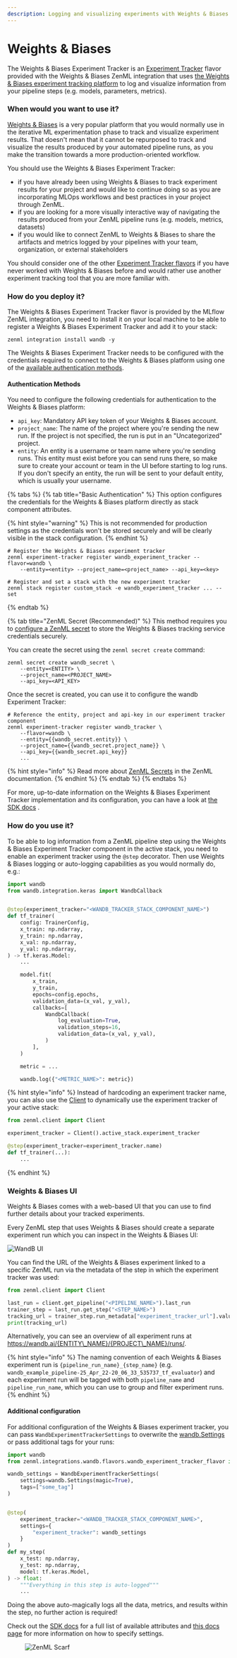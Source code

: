 ```yaml
---
description: Logging and visualizing experiments with Weights & Biases.
---
```


# Weights & Biases

The Weights & Biases Experiment Tracker is an [Experiment Tracker](./experiment-trackers.md) flavor provided with the Weights & Biases ZenML integration that uses [the Weights & Biases experiment tracking platform](https://wandb.ai/site/experiment-tracking) to log and visualize information from your pipeline steps (e.g. models, parameters, metrics).

### When would you want to use it?

[Weights & Biases](https://wandb.ai/site/experiment-tracking) is a very popular platform that you would normally use in the iterative ML experimentation phase to track and visualize experiment results. That doesn't mean that it cannot be repurposed to track and visualize the results produced by your automated pipeline runs, as you make the transition towards a more production-oriented workflow.

You should use the Weights & Biases Experiment Tracker:

* if you have already been using Weights & Biases to track experiment results for your project and would like to continue doing so as you are incorporating MLOps workflows and best practices in your project through ZenML.
* if you are looking for a more visually interactive way of navigating the results produced from your ZenML pipeline runs (e.g. models, metrics, datasets)
* if you would like to connect ZenML to Weights & Biases to share the artifacts and metrics logged by your pipelines with your team, organization, or external stakeholders

You should consider one of the other [Experiment Tracker flavors](./experiment-trackers.md#experiment-tracker-flavors) if you have never worked with Weights & Biases before and would rather use another experiment tracking tool that you are more familiar with.

### How do you deploy it?

The Weights & Biases Experiment Tracker flavor is provided by the MLflow ZenML integration, you need to install it on your local machine to be able to register a Weights & Biases Experiment Tracker and add it to your stack:

```shell
zenml integration install wandb -y
```

The Weights & Biases Experiment Tracker needs to be configured with the credentials required to connect to the Weights & Biases platform using one of the [available authentication methods](wandb.md#authentication-methods).

#### Authentication Methods

You need to configure the following credentials for authentication to the Weights & Biases platform:

* `api_key`: Mandatory API key token of your Weights & Biases account.
* `project_name`: The name of the project where you're sending the new run. If the project is not specified, the run is put in an "Uncategorized" project.
* `entity`: An entity is a username or team name where you're sending runs. This entity must exist before you can send runs there, so make sure to create your account or team in the UI before starting to log runs. If you don't specify an entity, the run will be sent to your default entity, which is usually your username.

{% tabs %}
{% tab title="Basic Authentication" %}
This option configures the credentials for the Weights & Biases platform directly as stack component attributes.

{% hint style="warning" %}
This is not recommended for production settings as the credentials won't be stored securely and will be clearly visible in the stack configuration.
{% endhint %}

```shell
# Register the Weights & Biases experiment tracker
zenml experiment-tracker register wandb_experiment_tracker --flavor=wandb \ 
    --entity=<entity> --project_name=<project_name> --api_key=<key>

# Register and set a stack with the new experiment tracker
zenml stack register custom_stack -e wandb_experiment_tracker ... --set
```
{% endtab %}

{% tab title="ZenML Secret (Recommended)" %}
This method requires you to [configure a ZenML secret](../../how-to/interact-with-secrets.md) to store the Weights & Biases tracking service credentials securely.

You can create the secret using the `zenml secret create` command:

```shell
zenml secret create wandb_secret \
    --entity=<ENTITY> \
    --project_name=<PROJECT_NAME>
    --api_key=<API_KEY>
```

Once the secret is created, you can use it to configure the wandb Experiment Tracker:

```shell
# Reference the entity, project and api-key in our experiment tracker component
zenml experiment-tracker register wandb_tracker \
    --flavor=wandb \
    --entity={{wandb_secret.entity}} \
    --project_name={{wandb_secret.project_name}} \
    --api_key={{wandb_secret.api_key}}
    ...
```

{% hint style="info" %}
Read more about [ZenML Secrets](../../how-to/interact-with-secrets.md) in the ZenML documentation.
{% endhint %}
{% endtab %}
{% endtabs %}

For more, up-to-date information on the Weights & Biases Experiment Tracker implementation and its configuration, you can have a look at [the SDK docs](https://sdkdocs.zenml.io/latest/integration\_code\_docs/integrations-wandb/#zenml.integrations.wandb.experiment\_trackers.wandb\_experiment\_tracker) .

### How do you use it?

To be able to log information from a ZenML pipeline step using the Weights & Biases Experiment Tracker component in the active stack, you need to enable an experiment tracker using the `@step` decorator. Then use Weights & Biases logging or auto-logging capabilities as you would normally do, e.g.:

```python
import wandb
from wandb.integration.keras import WandbCallback


@step(experiment_tracker="<WANDB_TRACKER_STACK_COMPONENT_NAME>")
def tf_trainer(
    config: TrainerConfig,
    x_train: np.ndarray,
    y_train: np.ndarray,
    x_val: np.ndarray,
    y_val: np.ndarray,
) -> tf.keras.Model:
    ...

    model.fit(
        x_train,
        y_train,
        epochs=config.epochs,
        validation_data=(x_val, y_val),
        callbacks=[
            WandbCallback(
                log_evaluation=True,
                validation_steps=16,
                validation_data=(x_val, y_val),
            )
        ],
    )

    metric = ...

    wandb.log({"<METRIC_NAME>": metric})
```

{% hint style="info" %}
Instead of hardcoding an experiment tracker name, you can also use the [Client](../../reference/python-client.md) to dynamically use the experiment tracker of your active stack:

```python
from zenml.client import Client

experiment_tracker = Client().active_stack.experiment_tracker

@step(experiment_tracker=experiment_tracker.name)
def tf_trainer(...):
    ...
```
{% endhint %}

### Weights & Biases UI

Weights & Biases comes with a web-based UI that you can use to find further details about your tracked experiments.

Every ZenML step that uses Weights & Biases should create a separate experiment run which you can inspect in the Weights & Biases UI:

![WandB UI](../../.gitbook/assets/WandBUI.png)

You can find the URL of the Weights & Biases experiment linked to a specific ZenML run via the metadata of the step in which the experiment tracker was used:

```python
from zenml.client import Client

last_run = client.get_pipeline("<PIPELINE_NAME>").last_run
trainer_step = last_run.get_step("<STEP_NAME>")
tracking_url = trainer_step.run_metadata["experiment_tracker_url"].value
print(tracking_url)
```

Alternatively, you can see an overview of all experiment runs at https://wandb.ai/{ENTITY\_NAME}/{PROJECT\_NAME}/runs/.

{% hint style="info" %}
The naming convention of each Weights & Biases experiment run is `{pipeline_run_name}_{step_name}` (e.g. `wandb_example_pipeline-25_Apr_22-20_06_33_535737_tf_evaluator`) and each experiment run will be tagged with both `pipeline_name` and `pipeline_run_name`, which you can use to group and filter experiment runs.
{% endhint %}

#### Additional configuration

For additional configuration of the Weights & Biases experiment tracker, you can pass `WandbExperimentTrackerSettings` to overwrite the [wandb.Settings](https://github.com/wandb/client/blob/master/wandb/sdk/wandb\_settings.py#L353) or pass additional tags for your runs:

```python
import wandb
from zenml.integrations.wandb.flavors.wandb_experiment_tracker_flavor import WandbExperimentTrackerSettings

wandb_settings = WandbExperimentTrackerSettings(
    settings=wandb.Settings(magic=True),
    tags=["some_tag"]
)


@step(
    experiment_tracker="<WANDB_TRACKER_STACK_COMPONENT_NAME>",
    settings={
        "experiment_tracker": wandb_settings
    }
)
def my_step(
    x_test: np.ndarray,
    y_test: np.ndarray,
    model: tf.keras.Model,
) -> float:
    """Everything in this step is auto-logged"""
    ...
```

Doing the above auto-magically logs all the data, metrics, and results within the step, no further action is required!

Check out the [SDK docs](https://sdkdocs.zenml.io/latest/integration\_code\_docs/integrations-wandb/#zenml.integrations.wandb.flavors.wandb\_experiment\_tracker\_flavor.WandbExperimentTrackerSettings) for a full list of available attributes and [this docs page](../../how-to/use-configuration-files/runtime-configuration.md) for more information on how to specify settings.

<figure><img src="https://static.scarf.sh/a.png?x-pxid=f0b4f458-0a54-4fcd-aa95-d5ee424815bc" alt="ZenML Scarf"><figcaption></figcaption></figure>
